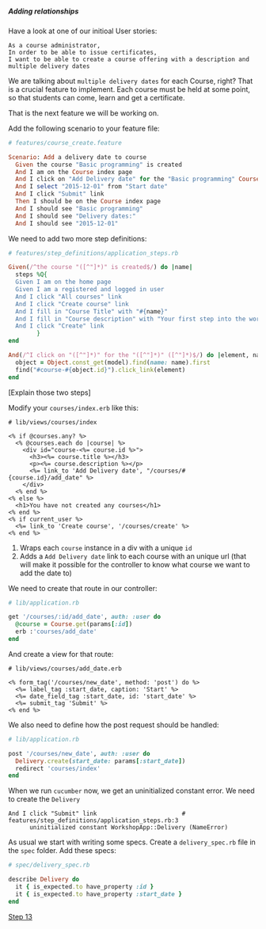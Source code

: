 ##### Adding relationships

Have a look at one of our initioal User stories:

```
As a course administrator,
In order to be able to issue certificates,
I want to be able to create a course offering with a description and multiple delivery dates
```

We are talking about `multiple delivery dates` for each Course, right? That is a crucial feature to implement. Each course must be held at some point, so that students can come, learn and get a certificate.

That is the next feature we will be working on.

Add the following scenario to your feature file:

```ruby
# features/course_create.feature

Scenario: Add a delivery date to course
  Given the course "Basic programming" is created
  And I am on the Course index page
  And I click on "Add Delivery date" for the "Basic programming" Course
  And I select "2015-12-01" from "Start date"
  And I click "Submit" link
  Then I should be on the Course index page
  And I should see "Basic programming"
  And I should see "Delivery dates:"
  And I should see "2015-12-01"
```

We need to add two more step definitions:

```ruby
# features/step_definitions/application_steps.rb

Given(/^the course "([^"]*)" is created$/) do |name|
  steps %Q{
  Given I am on the home page
  Given I am a registered and logged in user
  And I click "All courses" link
  And I click "Create course" link
  And I fill in "Course Title" with "#{name}"
  And I fill in "Course description" with "Your first step into the world of programming"
  And I click "Create" link
        }
end

And(/^I click on "([^"]*)" for the "([^"]*)" ([^"]*)$/) do |element, name, model|
  object = Object.const_get(model).find(name: name).first
  find("#course-#{object.id}").click_link(element)
end

```

[Explain those two steps]



Modify your `courses/index.erb` like this:

```HTML+ERB
# lib/views/courses/index

<% if @courses.any? %>
  <% @courses.each do |course| %>
    <div id="course-<%= course.id %>">
      <h3><%= course.title %></h3>
      <p><%= course.description %></p>
      <%= link_to 'Add Delivery date', "/courses/#{course.id}/add_date" %>
    </div>
  <% end %>
<% else %>
  <h1>You have not created any courses</h1>
<% end %>
<% if current_user %>
  <%= link_to 'Create course', '/courses/create' %>
<% end %>
```
1. Wraps each `course` instance in a div with a unique `id`
2. Adds a `Add Delivery date` link to each course with an unique url (that will make it possible for the controller to know what course we want to add the date to)

We need to create that route in our controller:

```ruby
# lib/application.rb

get '/courses/:id/add_date', auth: :user do
  @course = Course.get(params[:id])
  erb :'courses/add_date'
end
```

And create a view for that route:

```HTML+ERB
# lib/views/courses/add_date.erb

<% form_tag('/courses/new_date', method: 'post') do %>
  <%= label_tag :start_date, caption: 'Start' %>
  <%= date_field_tag :start_date, id: 'start_date' %>
  <%= submit_tag 'Submit' %>
<% end %>
```

We also need to define how the post request should be handled:

```ruby
# lib/application.rb

post '/courses/new_date', auth: :user do
  Delivery.create(start_date: params[:start_date])
  redirect 'courses/index'
end

```

When we run `cucumber` now, we get an uninitialized constant error. We need to create the `Delivery`

```shell
And I click "Submit" link                        # features/step_definitions/application_steps.rb:3
      uninitialized constant WorkshopApp::Delivery (NameError)
```

As usual we start with writing some specs. Create a `delivery_spec.rb` file in the `spec` folder. Add these specs:

```ruby
# spec/delivery_spec.rb

describe Delivery do
  it { is_expected.to have_property :id }
  it { is_expected.to have_property :start_date }
end
```




[Step 13](step13.md)